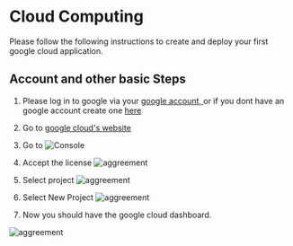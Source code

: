 # Cloud Computing

Please follow the following instructions to create and deploy your first google cloud application. 

## Account and other basic Steps
1. Please log in to google via your <a href="https://accounts.google.com/signin/v2/identifier?service=mail&passive=true&rm=false&continue=https%3A%2F%2Fmail.google.com%2Fmail%2F&ss=1&scc=1&ltmpl=default&ltmplcache=2&emr=1&osid=1&flowName=GlifWebSignIn&flowEntry=ServiceLogin">google account, </a> or if you dont have an google account create one <a href="https://accounts.google.com/signup/v2/webcreateaccount?hl=en&flowName=GlifWebSignIn&flowEntry=SignUp">here</a> 

2. Go to <a href="https://cloud.google.com">google cloud's website</a>
3. Go to ![Console](https://raw.githubusercontent.com/farshidrayhanuiu/cloud_computing/master/1.PNG)
4. Accept the license ![aggreement](https://raw.githubusercontent.com/farshidrayhanuiu/cloud_computing/master/2.PNG)  
5. Select project 
![aggreement](https://raw.githubusercontent.com/farshidrayhanuiu/cloud_computing/master/3.PNG)
6. Select New Project
![aggreement](https://raw.githubusercontent.com/farshidrayhanuiu/cloud_computing/master/4.PNG)
7. Now you should have the google cloud dashboard.

![aggreement](https://raw.githubusercontent.com/farshidrayhanuiu/cloud_computing/master/5.PNG)




